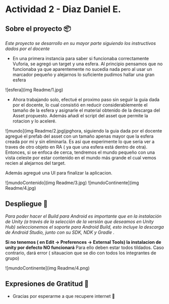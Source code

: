 # Actividad 2 - Diaz Daniel E.

## Sobre el proyecto 📦

_Este proyecto se desarrollo en su mayor parte siguiendo los instructivos dados por el docente_

* En una primera instancia para saber si funcionaba correctamente Vuforia, se agregó un target y una esfera. Al principio pensamos que no funcionaba ya que aparentemente no sucedia nada pero al usar un marcador pequeño y alejarnos lo suficiente pudimos hallar una gran esfera

![esfera](img Readme/1.jpg)

* Ahora trabajando solo, efectué el proximo paso sin seguir la guia dada por el docente, lo cual consistió en reducir considerablemente el tamaño de la esfera y asignarle el material obtenido de la descarga del Asset propuesto. Además añadí el script del asset que permite la rotacion y lo aceleré.

![mundo](img Readme/2.jpg)jpghora, siguiendo la guia dada por el docente agregué el prefab del asset con un tamaño apenas mayor que la esfera creada por mi y  sin eliminarla. Es así que experimente lo que seria ver a traves de otro objeto en RA ( ya que una esfera está dentro de otra). Entonces, si se enfoca de cerca, tendremos el mundo pequeño con una vista celeste por estar contenido en el mundo más grande el cual vemos recien al alejarnos del target.

Además agregué una UI para finalizar la aplicacion.

![mundoContenido](img Readme/3.jpg)
![mundoContinente](img Readme/4.jpg)

## Despliegue 🚀

_Para poder hacer el Build para Android es importante que en la instalación de Unity (a través de la selección de la versión que deseamos en Unity Hub) seleccionemos el soporte para Android Build, esto incluye la descarga de Android Studio, junto con su SDK, NDK y Gradle ._

**Si no tenemos ( en Edit -> Preferences -> External Tools) la instalacion de unity por defecto NO funcionará**
Para ello deben estar todos tildados. Caso contrario, dará error ( sitauacion que se dio con todos los integrantes de grupo)

![mundoContinente](img Readme/4.png)

## Expresiones de Gratitud 🎁

* Gracias por esperarme a que recupere internet 🍺 
